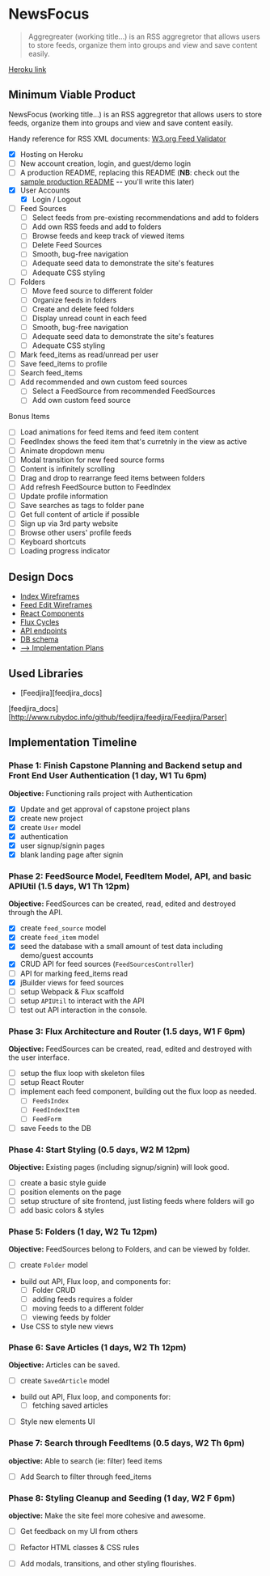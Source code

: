 # NewsFocus

> Aggregreater (working title...) is an RSS aggregretor that allows users to store feeds, organize them into groups and view and save content easily.

[Heroku link][heroku]

[heroku]: https://evening-inlet-45993.herokuapp.com/


## Minimum Viable Product

NewsFocus (working title...) is an RSS aggregretor that allows users to store feeds, organize them into groups and view and save content easily.

Handy reference for RSS XML documents: [W3.org Feed Validator][w3_validator]

- [X] Hosting on Heroku
- [ ] New account creation, login, and guest/demo login
- [ ] A production README, replacing this README (**NB**: check out the [sample production README](docs/production_readme.md) -- you'll write this later)
- [X] User Accounts
  - [X] Login / Logout
- [ ] Feed Sources
  - [ ] Select feeds from pre-existing recommendations and add to folders
  - [ ] Add own RSS feeds and add to folders
  - [ ] Browse feeds and keep track of viewed items
  - [ ] Delete Feed Sources
  - [ ] Smooth, bug-free navigation
  - [ ] Adequate seed data to demonstrate the site's features
  - [ ] Adequate CSS styling
- [ ] Folders
  - [ ] Move feed source to different folder
  - [ ] Organize feeds in folders
  - [ ] Create and delete feed folders
  - [ ] Display unread count in each feed
  - [ ] Smooth, bug-free navigation
  - [ ] Adequate seed data to demonstrate the site's features
  - [ ] Adequate CSS styling
- [ ] Mark feed_items as read/unread per user
- [ ] Save feed_items to profile
- [ ] Search feed_items
- [ ] Add recommended and own custom feed sources
  - [ ] Select a FeedSource from recommended FeedSources
  - [ ] Add own custom feed source

Bonus Items

- [ ] Load animations for feed items and feed item content
- [ ] FeedIndex shows the feed item that's curretnly in the view as active
- [ ] Animate dropdown menu
- [ ] Modal transition for new feed source forms
- [ ] Content is infinitely scrolling
- [ ] Drag and drop to rearrange feed items between folders
- [ ] Add refresh FeedSource button to FeedIndex
- [ ] Update profile information
- [ ] Save searches as tags to folder pane
- [ ] Get full content of article if possible
- [ ] Sign up via 3rd party website
- [ ] Browse other users' profile feeds
- [ ] Keyboard shortcuts
- [ ] Loading progress indicator

[w3_validator]: https://validator.w3.org/feed/docs/rss2.html

## Design Docs
* [Index Wireframes][index_view]
* [Feed Edit Wireframes][edit_view]
* [React Components][components]
* [Flux Cycles][flux-cycles]
* [API endpoints][api-endpoints]
* [DB schema][schema]
* [--> Implementation Plans][implementation]

[index_view]: docs/wireframes/index.png
[edit_view]: docs/wireframes/edit-feeds.png
[components]: docs/components.md
[flux-cycles]: docs/flux-cycles.md
[api-endpoints]: docs/api-endpoints.md
[schema]: docs/schema.md
[implementation]: docs/implementation_plans.md

## Used Libraries

* [Feedjira][feedjira_docs]

[feedjira_docs][http://www.rubydoc.info/github/feedjira/feedjira/Feedjira/Parser]

## Implementation Timeline

### Phase 1: Finish Capstone Planning and Backend setup and Front End User Authentication (1 day, W1 Tu 6pm)

**Objective:** Functioning rails project with Authentication

- [X] Update and get approval of capstone project plans
- [X] create new project
- [X] create `User` model
- [X] authentication
- [X] user signup/signin pages
- [X] blank landing page after signin

### Phase 2: FeedSource Model, FeedItem Model, API, and basic APIUtil (1.5 days, W1 Th 12pm)

**Objective:** FeedSources can be created, read, edited and destroyed through
the API.

- [X] create `feed_source` model
- [X] create `feed_item` model
- [X] seed the database with a small amount of test data including demo/guest accounts
- [X] CRUD API for feed sources (`FeedSourcesController`)
- [ ] API for marking feed_items read
- [X] jBuilder views for feed sources
- [ ] setup Webpack & Flux scaffold
- [ ] setup `APIUtil` to interact with the API
- [ ] test out API interaction in the console.

### Phase 3: Flux Architecture and Router (1.5 days, W1 F 6pm)

**Objective:** FeedSources can be created, read, edited and destroyed with the
user interface.

- [ ] setup the flux loop with skeleton files
- [ ] setup React Router
- [ ] implement each feed component, building out the flux loop as needed.
  - [ ] `FeedsIndex`
  - [ ] `FeedIndexItem`
  - [ ] `FeedForm`
- [ ] save Feeds to the DB

### Phase 4: Start Styling (0.5 days, W2 M 12pm)

**Objective:** Existing pages (including signup/signin) will look good.

- [ ] create a basic style guide
- [ ] position elements on the page
- [ ] setup structure of site frontend, just listing feeds where folders will go
- [ ] add basic colors & styles

### Phase 5: Folders (1 day, W2 Tu 12pm)

**Objective:** FeedSources belong to Folders, and can be viewed by folder.

- [ ] create `Folder` model
- build out API, Flux loop, and components for:
  - [ ] Folder CRUD
  - [ ] adding feeds requires a folder
  - [ ] moving feeds to a different folder
  - [ ] viewing feeds by folder
- Use CSS to style new views

### Phase 6: Save Articles (1 days, W2 Th 12pm)

**Objective:** Articles can be saved.

- [ ] create `SavedArticle` model 
- build out API, Flux loop, and components for:
  - [ ] fetching saved articles 
- [ ] Style new elements UI

### Phase 7:  Search through FeedItems (0.5 days, W2 Th 6pm)

**objective:** Able to search (ie: filter) feed items

- [ ] Add Search to filter through feed_items

### Phase 8: Styling Cleanup and Seeding (1 day, W2 F 6pm)

**objective:** Make the site feel more cohesive and awesome.

- [ ] Get feedback on my UI from others
- [ ] Refactor HTML classes & CSS rules
- [ ] Add modals, transitions, and other styling flourishes.

